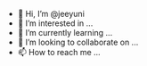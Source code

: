 - 👋 Hi, I’m @jeeyuni
- 👀 I’m interested in ...
- 🌱 I’m currently learning ...
- 💞️ I’m looking to collaborate on ...
- 📫 How to reach me ...

<!---
jeeyuni/jeeyuni is a ✨ special ✨ repository because its `README.md` (this file) appears on your GitHub profile.
You can click the Preview link to take a look at your changes.
--->
